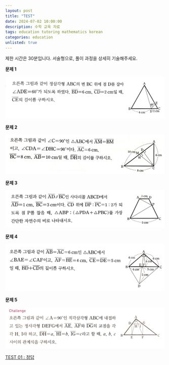 ```yaml
---
layout: post
title: "TEST"
date: 2024-07-02 10:00:00
description: 수학 교육 자료
tags: education tutoring mathematics korean
categories: education
unlisted: true
---
```



제한 시간은 30분입니다.
서술형으로, 풀이 과정을 상세히 기술해주세요.

**문제 1**

![Untitled](/assets/img/blog/tutoring/untitled_test_01_161f0f24f93180d29f25c8.png)

**문제 2**

![Untitled](/assets/img/blog/tutoring/untitled_1_test_01_161f0f24f93180d29f25c8.png)

**문제 3**

![Untitled](/assets/img/blog/tutoring/untitled_2_test_01_161f0f24f93180d29f25c8.png)

**문제 4**

![Untitled](/assets/img/blog/tutoring/untitled_3_test_01_161f0f24f93180d29f25c8.png)

**문제 5**

![Untitled](/assets/img/blog/tutoring/untitled_4_test_01_161f0f24f93180d29f25c8.png)

[TEST 01 : 정답](2024-07-02-tutoring-test-similarity-answer.md)
